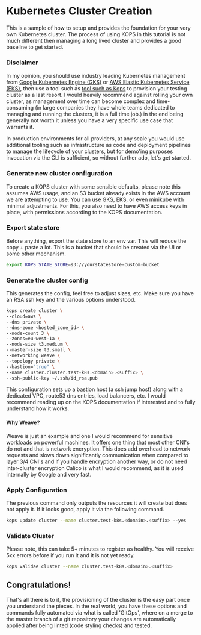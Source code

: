 # Kubernetes Cluster Creation

This is a sample of how to setup and provides the foundation for your very own Kubernetes cluster. The process of using KOPS in this tutorial is not much different then managing a long lived cluster and provides a good baseline to get started.

### Disclaimer
In my opinion, you should use industry leading Kubernetes management from [Google Kubernetes Engine (GKS)](https://cloud.google.com/kubernetes-engine) or [AWS Elastic Kubernetes Service (EKS)](https://aws.amazon.com/eks/), then use a tool such as  [tool such as Kops](https://github.com/kubernetes/kops) to provision your testing cluster as a last resort. I would heavily recommend against rolling your own cluster, as management over time can become complex and time-consuming (in large companies they have whole teams dedicated to managing and running the clusters, it is a full time job.) in the end being generally not worth it unless you have a very specific use case that warrants it.
 
In production environments for all providers, at any scale you would use additional tooling such as infrastructure as code and deployment pipelines to manage the lifecycle of your clusters, but for demo'ing purposes invocation via the CLI is sufficient, so without further ado, let's get started.

### Generate new cluster configuration
To create a KOPS cluster with some sensible defaults, please note this assumes AWS usage, and an S3 bucket already exists in the AWS account we are attempting to use. You can use GKS, EKS, or even minikube with minimal adjustments. For this, you also need to have AWS access keys in place, with permissions according to the KOPS documentation.

### Export state store
Before anything, export the state store to an env var. This will reduce the copy + paste a lot. This is a bucket that should be created via the UI or some other mechanism.

```bash
export KOPS_STATE_STORE=s3://yourstatestore-custom-bucket
```

### Generate the cluster config
This generates the config, feel free to adjust sizes, etc. Make sure you have an RSA ssh key and the various options understood.

```bash
kops create cluster \
--cloud=aws \
--dns private \
--dns-zone <hosted_zone_id> \
--node-count 3 \
--zones=eu-west-1a \
--node-size t3.medium \
--master-size t3.small \
--networking weave \
--topology private \
--bastion="true" \
--name cluster.cluster.test-k8s.<domain>.<suffix> \
--ssh-public-key ~/.ssh/id_rsa.pub
```

This configuration sets up a bastion host (a ssh jump host) along with a dedicated VPC, route53 dns entries, load balancers, etc. I would recommend reading up on the KOPS documentation if interested and to fully understand how it works.

####  Why Weave?

Weave is just an example and one I would recommend for sensitive workloads on powerful machines. It offers one thing that most other CNI's do not and that is network encryption. This does add overhead to network requests and slows down significantly communication when compared to layer 3/4 CNI's and if you handle encryption another way, or do not need inter-cluster encryption Calico is what I would recommend, as it is used internally by Google and very fast.

### Apply Configuration
The previous command only outputs the resources it will create but does not apply it. If it looks good, apply it via the following command.
```bash
kops update cluster --name cluster.test-k8s.<domain>.<suffix> --yes
```

### Validate Cluster
Please note, this can take 5+ minutes to register as healthy. You will receive 5xx errors before if you run it and it is not yet ready.
```bash
kops validae cluster --name cluster.test-k8s.<domain>.<suffix>
```

## Congratulations!

That's all there is to it, the provisioning of the cluster is the easy part once you understand the pieces. In the real world, you have these options and commands fully automated via what is called 'GitOps', where on a merge to the master branch of a git repository your changes are automatically applied after being linted (code styling checks) and tested.
